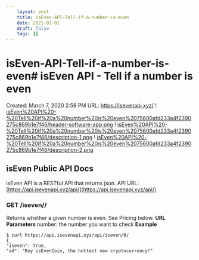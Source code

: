 ```yaml
---
 	layout: post
 	title: isEven-API-Tell-if-a-number-is-even
 	date: 2021-01-01
 	draft: false
 	tags: []
---
```


# isEven-API-Tell-if-a-number-is-even# isEven API - Tell if a number is even
Created: March 7, 2020 2:59 PM
URL: https://isevenapi.xyz/
!
[isEven%20API%20-%20Tell%20if%20a%20number%20is%20even%2075600afd233a4f2390275c869b1e7f46/header-software-app.png](isEven%20API%20-%20Tell%20if%20a%20number%20is%20even%2075600afd233a4f2390275c869b1e7f46/header-software-app.png)
!
[isEven%20API%20-%20Tell%20if%20a%20number%20is%20even%2075600afd233a4f2390275c869b1e7f46/description-1.png](isEven%20API%20-%20Tell%20if%20a%20number%20is%20even%2075600afd233a4f2390275c869b1e7f46/description-1.png)
!
[isEven%20API%20-%20Tell%20if%20a%20number%20is%20even%2075600afd233a4f2390275c869b1e7f46/description-2.png](isEven%20API%20-%20Tell%20if%20a%20number%20is%20even%2075600afd233a4f2390275c869b1e7f46/description-2.png)
## isEven Public API Docs
isEven API is a RESTful API that returns json.
API URL: [https://api.isevenapi.xyz/api/](https://api.isevenapi.xyz/api/)
### GET /iseven//
Returns whether a given number is even.
See Pricing below.
**URL Parameters**
number: the number you want to check
**Example**
```
$ curl https://api.isevenapi.xyz/api/iseven/6/
{
"iseven": true,
"ad": "Buy isEvenCoin, the hottest new cryptocurrency!"
